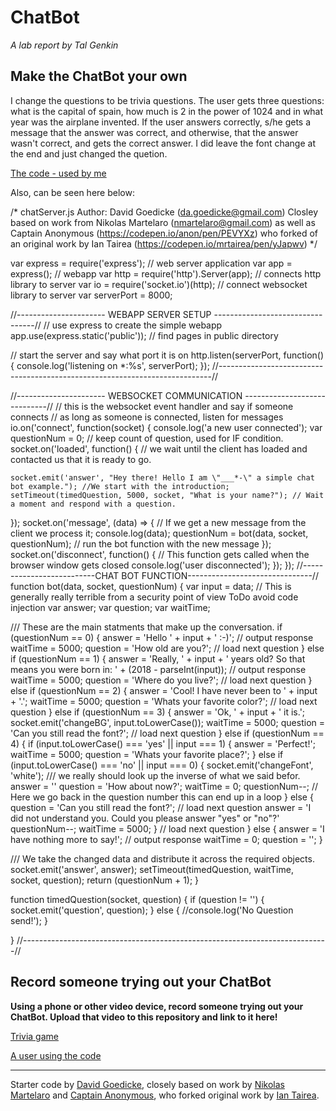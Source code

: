 # ChatBot

*A lab report by Tal Genkin*


## Make the ChatBot your own

I change the questions to be trivia questions. The user gets three questions: what is the capital of spain, how much is 2 in the power of 1024 and in what year was the airplane invented. If the user answers correctly, s/he gets a message that the answer was correct, and otherwise, that the answer wasn't correct, and gets the correct answer. I did leave the font change at the end and just changed the quetion.

[The code - used by me](chatServer.js)

Also, can be seen here below:

/*
chatServer.js
Author: David Goedicke (da.goedicke@gmail.com)
Closley based on work from Nikolas Martelaro (nmartelaro@gmail.com) as well as Captain Anonymous (https://codepen.io/anon/pen/PEVYXz) who forked of an original work by Ian Tairea (https://codepen.io/mrtairea/pen/yJapwv)
*/

var express = require('express'); // web server application
var app = express(); // webapp
var http = require('http').Server(app); // connects http library to server
var io = require('socket.io')(http); // connect websocket library to server
var serverPort = 8000;


//---------------------- WEBAPP SERVER SETUP ---------------------------------//
// use express to create the simple webapp
app.use(express.static('public')); // find pages in public directory

// start the server and say what port it is on
http.listen(serverPort, function() {
  console.log('listening on *:%s', serverPort);
});
//----------------------------------------------------------------------------//


//---------------------- WEBSOCKET COMMUNICATION -----------------------------//
// this is the websocket event handler and say if someone connects
// as long as someone is connected, listen for messages
io.on('connect', function(socket) {
  console.log('a new user connected');
  var questionNum = 0; // keep count of question, used for IF condition.
  socket.on('loaded', function() { // we wait until the client has loaded and contacted us that it is ready to go.

    socket.emit('answer', "Hey there! Hello I am \"___*-\" a simple chat bot example."); //We start with the introduction;
    setTimeout(timedQuestion, 5000, socket, "What is your name?"); // Wait a moment and respond with a question.

  });
  socket.on('message', (data) => { // If we get a new message from the client we process it;
    console.log(data);
    questionNum = bot(data, socket, questionNum); // run the bot function with the new message
  });
  socket.on('disconnect', function() { // This function  gets called when the browser window gets closed
    console.log('user disconnected');
  });
});
//--------------------------CHAT BOT FUNCTION-------------------------------//
function bot(data, socket, questionNum) {
  var input = data; // This is generally really terrible from a security point of view ToDo avoid code injection
  var answer;
  var question;
  var waitTime;

  /// These are the main statments that make up the conversation.
  if (questionNum == 0) {
    answer = 'Hello ' + input + ' :-)'; // output response
    waitTime = 5000;
    question = 'How old are you?'; // load next question
  } else if (questionNum == 1) {
    answer = 'Really, ' + input + ' years old? So that means you were born in: ' + (2018 - parseInt(input)); // output response
    waitTime = 5000;
    question = 'Where do you live?'; // load next question
  } else if (questionNum == 2) {
    answer = 'Cool! I have never been to ' + input + '.';
    waitTime = 5000;
    question = 'Whats your favorite color?'; // load next question
  } else if (questionNum == 3) {
    answer = 'Ok, ' + input + ' it is.';
    socket.emit('changeBG', input.toLowerCase());
    waitTime = 5000;
    question = 'Can you still read the font?'; // load next question
  } else if (questionNum == 4) {
    if (input.toLowerCase() === 'yes' || input === 1) {
      answer = 'Perfect!';
      waitTime = 5000;
      question = 'Whats your favorite place?';
    } else if (input.toLowerCase() === 'no' || input === 0) {
      socket.emit('changeFont', 'white'); /// we really should look up the inverse of what we said befor.
      answer = ''
      question = 'How about now?';
      waitTime = 0;
      questionNum--; // Here we go back in the question number this can end up in a loop
    } else {
      question = 'Can you still read the font?'; // load next question
      answer = 'I did not understand you. Could you please answer "yes" or "no"?'
      questionNum--;
      waitTime = 5000;
    }
    // load next question
  } else {
    answer = 'I have nothing more to say!'; // output response
    waitTime = 0;
    question = '';
  }


  /// We take the changed data and distribute it across the required objects.
  socket.emit('answer', answer);
  setTimeout(timedQuestion, waitTime, socket, question);
  return (questionNum + 1);
}

function timedQuestion(socket, question) {
  if (question != '') {
    socket.emit('question', question);
  } else {
    //console.log('No Question send!');
  }

}
//----------------------------------------------------------------------------//



## Record someone trying out your ChatBot

**Using a phone or other video device, record someone trying out your ChatBot. Upload that video to this repository and link to it here!**

[Trivia game](https://www.youtube.com/watch?v=cXFQuuc36NA&feature=youtu.be)

[A user using the code](https://youtu.be/lEqT3XZPP_U)

---
Starter code by [David Goedicke](mailto:da.goedicke@gmail.com), closely based on work by [Nikolas Martelaro](mailto:nmartelaro@gmail.com) and [Captain Anonymous](https://codepen.io/anon/pen/PEVYXz), who forked original work by [Ian Tairea](https://codepen.io/mrtairea/pen/yJapwv).
